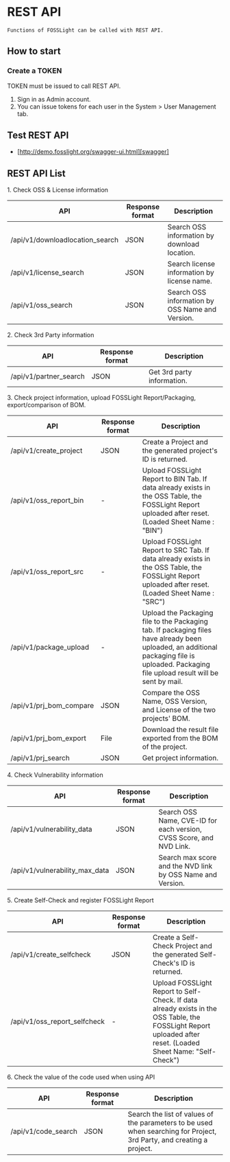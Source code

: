 # REST API
```note
Functions of FOSSLight can be called with REST API.
```

## How to start
### Create a TOKEN
TOKEN must be issued to call REST API.
1. Sign in as Admin account.
2. You can issue tokens for each user in the System > User Management tab.

## Test REST API

- [http://demo.fosslight.org/swagger-ui.html][swagger] 

[swagger]: http://demo.fosslight.org/swagger-ui.html

## REST API List

1\. Check OSS & License information

| API  | Response format | Description |
| ------------- | ------------- | ------------- |
|/api/v1/downloadlocation_search |	JSON|	Search OSS information by download location.|
|/api/v1/license_search|	JSON|	Search license information by license name.|
|/api/v1/oss_search	|JSON|	Search OSS information by OSS Name and Version.|

2\. Check 3rd Party information

| API  | Response format | Description |
| ------------- | ------------- | ------------- |
|/api/v1/partner_search|	JSON	|Get 3rd party information. |

3\. Check project information, upload FOSSLight Report/Packaging, export/comparison of BOM.

| API  | Response format | Description |
| ------------- | ------------- | ------------- |
|/api/v1/create_project|	JSON|Create a Project and the generated project's ID is returned.|
|/api/v1/oss_report_bin	|-	|Upload FOSSLight Report to BIN Tab. If data already exists in the OSS Table, the FOSSLight Report uploaded after reset. (Loaded Sheet Name : "BIN")|
|/api/v1/oss_report_src|	-	|Upload FOSSLight Report to SRC Tab. If data already exists in the OSS Table, the FOSSLight Report uploaded after reset. (Loaded Sheet Name : "SRC")|
|/api/v1/package_upload|-	|Upload the Packaging file to the Packaging tab. If packaging files have already been uploaded, an additional packaging file is uploaded. Packaging file upload result will be sent by mail.|
|/api/v1/prj_bom_compare|	JSON	|Compare the OSS Name, OSS Version, and License of the two projects' BOM.
|/api/v1/prj_bom_export	|File	|Download the result file exported from the BOM of the project.
|/api/v1/prj_search	| JSON |Get project information.|

4\. Check Vulnerability information

| API  | Response format | Description |
| ------------- | ------------- | ------------- |
|/api/v1/vulnerability_data|	JSON|	Search OSS Name, CVE-ID for each version, CVSS Score, and NVD Link. |
|/api/v1/vulnerability_max_data	|JSON	|Search max score and the NVD link by OSS Name and Version.|

5\. Create Self-Check and register FOSSLight Report

| API  | Response format | Description |
| ------------- | ------------- | ------------- |
|/api/v1/create_selfcheck|	JSON	|Create a Self-Check Project and the generated Self-Check's ID is returned.|
|/api/v1/oss_report_selfcheck|	-	|Upload FOSSLight Report to Self-Check. If data already exists in the OSS Table, the FOSSLight Report uploaded after reset. (Loaded Sheet Name: "Self-Check")|

6\. Check the value of the code used when using API

| API  | Response format | Description |
| ------------- | ------------- | ------------- |
|/api/v1/code_search|	JSON	|Search the list of values of the parameters to be used when searching for Project, 3rd Party, and creating a project. |

